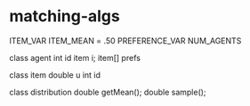 # matching-algs

ITEM_VAR
ITEM_MEAN = .50
PREFERENCE_VAR
NUM_AGENTS

class agent
    int id
    item i;
    item[] prefs

class item
    double u
    int id

class distribution
    double getMean();
    double sample();
